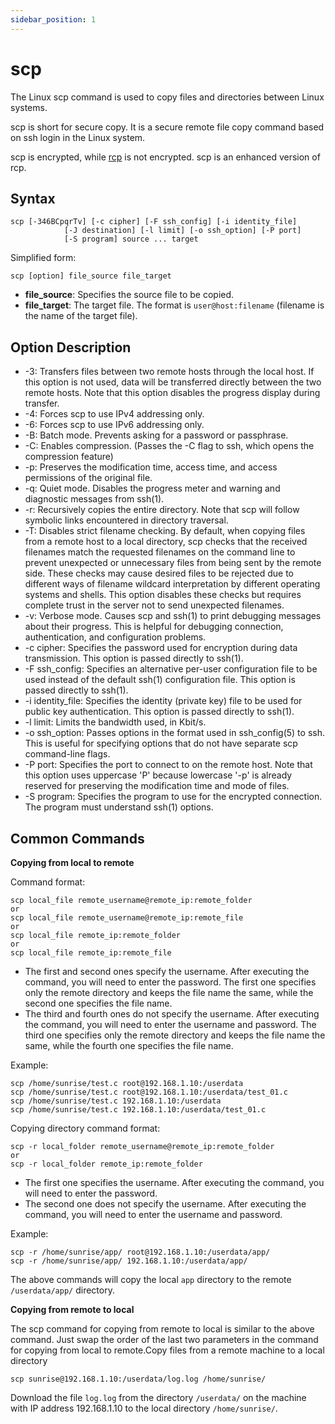 ```yaml
---
sidebar_position: 1
---
```


# scp

The Linux scp command is used to copy files and directories between Linux systems.

scp is short for secure copy. It is a secure remote file copy command based on ssh login in the Linux system.

scp is encrypted, while [rcp](https://www.runoob.com/linux/linux-comm-rcp.html) is not encrypted. scp is an enhanced version of rcp.

## Syntax

```
scp [-346BCpqrTv] [-c cipher] [-F ssh_config] [-i identity_file]
            [-J destination] [-l limit] [-o ssh_option] [-P port]
            [-S program] source ... target
```

Simplified form:

```
scp [option] file_source file_target
```

- **file_source**: Specifies the source file to be copied.
- **file_target**: The target file. The format is `user@host:filename` (filename is the name of the target file).

## Option Description

- -3: Transfers files between two remote hosts through the local host. If this option is not used, data will be transferred directly between the two remote hosts. Note that this option disables the progress display during transfer.
- -4: Forces scp to use IPv4 addressing only.
- -6: Forces scp to use IPv6 addressing only.
- -B: Batch mode. Prevents asking for a password or passphrase.
- -C: Enables compression. (Passes the -C flag to ssh, which opens the compression feature)
- -p: Preserves the modification time, access time, and access permissions of the original file.
- -q: Quiet mode. Disables the progress meter and warning and diagnostic messages from ssh(1).
- -r: Recursively copies the entire directory. Note that scp will follow symbolic links encountered in directory traversal.
- -T: Disables strict filename checking. By default, when copying files from a remote host to a local directory, scp checks that the received filenames match the requested filenames on the command line to prevent unexpected or unnecessary files from being sent by the remote side. These checks may cause desired files to be rejected due to different ways of filename wildcard interpretation by different operating systems and shells. This option disables these checks but requires complete trust in the server not to send unexpected filenames.
- -v: Verbose mode. Causes scp and ssh(1) to print debugging messages about their progress. This is helpful for debugging connection, authentication, and configuration problems.
- -c cipher: Specifies the password used for encryption during data transmission. This option is passed directly to ssh(1).
- -F ssh_config: Specifies an alternative per-user configuration file to be used instead of the default ssh(1) configuration file. This option is passed directly to ssh(1).
- -i identity_file: Specifies the identity (private key) file to be used for public key authentication. This option is passed directly to ssh(1).
- -l limit: Limits the bandwidth used, in Kbit/s.
- -o ssh_option: Passes options in the format used in ssh_config(5) to ssh. This is useful for specifying options that do not have separate scp command-line flags.
- -P port: Specifies the port to connect to on the remote host. Note that this option uses uppercase 'P' because lowercase '-p' is already reserved for preserving the modification time and mode of files.
- -S program: Specifies the program to use for the encrypted connection. The program must understand ssh(1) options.

## Common Commands

**Copying from local to remote**

Command format:

```
scp local_file remote_username@remote_ip:remote_folder 
or 
scp local_file remote_username@remote_ip:remote_file 
or 
scp local_file remote_ip:remote_folder 
or 
scp local_file remote_ip:remote_file 
```

- The first and second ones specify the username. After executing the command, you will need to enter the password. The first one specifies only the remote directory and keeps the file name the same, while the second one specifies the file name.
- The third and fourth ones do not specify the username. After executing the command, you will need to enter the username and password. The third one specifies only the remote directory and keeps the file name the same, while the fourth one specifies the file name.

Example:

```
scp /home/sunrise/test.c root@192.168.1.10:/userdata 
scp /home/sunrise/test.c root@192.168.1.10:/userdata/test_01.c
scp /home/sunrise/test.c 192.168.1.10:/userdata
scp /home/sunrise/test.c 192.168.1.10:/userdata/test_01.c
```

Copying directory command format:

```
scp -r local_folder remote_username@remote_ip:remote_folder 
or 
scp -r local_folder remote_ip:remote_folder 
```

- The first one specifies the username. After executing the command, you will need to enter the password.
- The second one does not specify the username. After executing the command, you will need to enter the username and password.

Example:

```
scp -r /home/sunrise/app/ root@192.168.1.10:/userdata/app/ 
scp -r /home/sunrise/app/ 192.168.1.10:/userdata/app/ 
```

The above commands will copy the local `app` directory to the remote `/userdata/app/` directory.

**Copying from remote to local**

The scp command for copying from remote to local is similar to the above command. Just swap the order of the last two parameters in the command for copying from local to remote.Copy files from a remote machine to a local directory

```shell
scp sunrise@192.168.1.10:/userdata/log.log /home/sunrise/
```

Download the file `log.log` from the directory `/userdata/` on the machine with IP address 192.168.1.10 to the local directory `/home/sunrise/`.